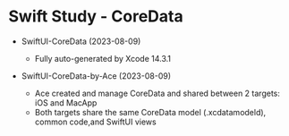 # Swift Study - CoreData

-   SwiftUI-CoreData (2023-08-09)

    -   Fully auto-generated by Xcode 14.3.1

-   SwiftUI-CoreData-by-Ace (2023-08-09)
    -   Ace created and manage CoreData and shared between 2 targets: iOS and MacApp
    -   Both targets share the same CoreData model (.xcdatamodeld), common code,and SwiftUI views
